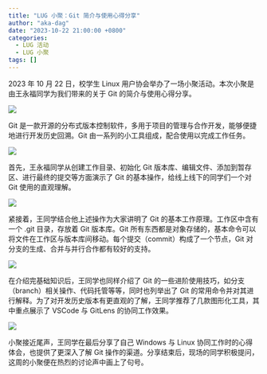 ```yaml
---
title: "LUG 小聚：Git 简介与使用心得分享"
author: "aka-dag"
date: "2023-10-22 21:00:00 +0800"
categories:
  - LUG 活动
  - LUG 小聚
tags: []
---
```


2023 年 10 月 22 日，校学生 Linux 用户协会举办了一场小聚活动。本次小聚是由王永福同学为我们带来的关于 Git 的简介与使用心得分享。

![](https://ftp.lug.ustc.edu.cn/%E6%B4%BB%E5%8A%A8/2023.10.22_Git%20%E5%B0%8F%E8%81%9A/photo/git%E5%BC%80%E5%9C%BA.jpg)

Git 是一款开源的分布式版本控制软件，多用于项目的管理与合作开发，能够便捷地进行开发历史回溯。Git 由一系列的小工具组成，配合使用以完成工作任务。

![](https://ftp.lug.ustc.edu.cn/%E6%B4%BB%E5%8A%A8/2023.10.22_Git%20%E5%B0%8F%E8%81%9A/photo/fire.png)

首先，王永福同学从创建工作目录、初始化 Git 版本库、编辑文件、添加到暂存区、进行最终的提交等方面演示了 Git 的基本操作，给线上线下的同学们一个对 Git 使用的直观理解。

![](https://ftp.lug.ustc.edu.cn/%E6%B4%BB%E5%8A%A8/2023.10.22_Git%20%E5%B0%8F%E8%81%9A/photo/%E7%AC%AC%E4%B8%80%E6%AD%A5.png)

紧接着，王同学结合他上述操作为大家讲明了 Git 的基本工作原理。工作区中含有一个 .git 目录，存放着 Git 版本库。Git 所有东西都是对象存储的，基本命令可以将文件在工作区与版本库间移动。每个提交（commit）构成了一个节点，Git 对分支的生成、合并与并行合作都有较好的支持。

![](https://ftp.lug.ustc.edu.cn/%E6%B4%BB%E5%8A%A8/2023.10.22_Git%20%E5%B0%8F%E8%81%9A/photo/git%E5%9F%BA%E6%9C%AC%E5%B7%A5%E4%BD%9C%E5%8E%9F%E7%90%86.png)

在介绍完基础知识后，王同学也同样介绍了 Git 的一些进阶使用技巧，如分支（branch）相关操作、代码托管等等，同时也列举出了 Git 的常用命令并对其进行解释。为了对开发历史版本有更直观的了解，王同学推荐了几款图形化工具，其中重点展示了 VSCode 与 GitLens 的协同工作效果。

![](https://ftp.lug.ustc.edu.cn/%E6%B4%BB%E5%8A%A8/2023.10.22_Git%20%E5%B0%8F%E8%81%9A/photo/vsc-gitlens.png)

小聚接近尾声，王同学在最后分享了自己 Windows 与 Linux 协同工作时的心得体会，也提供了更深入了解 Git 操作的渠道。分享结束后，现场的同学积极提问，这周的小聚便在热烈的讨论声中画上了句号。
